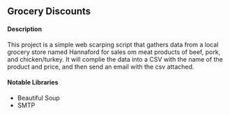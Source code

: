 <h2>Grocery Discounts</h2>
<h4>Description</h4>
<p>This project is a simple web scarping script that gathers data from a local grocery store named Hannaford for sales om meat products of beef, pork, and chicken/turkey. It will complie the data into a CSV 
with the name of the product and price, and then send an email with the csv attached.</p>

<h4>Notable Libraries</h4>
<ul>
  <li>Beautiful Soup</li>
  <li>SMTP</li>
</ul>
